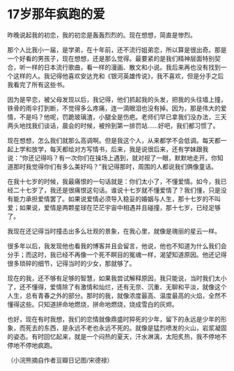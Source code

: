 # 17岁那年疯跑的爱

昨晚说起我的初恋，我的初恋是轰轰烈烈的。现在想想，简直是惨烈。 

那个人比我小一届，是学弟，在十年前，还不流行姐弟恋，所以算是很出奇。那是一个好看的男孩子，现在想想，还是那么觉得。最要紧的是我们精神层面特别契合，听一样的日本流行歌曲，看一样的漫画、散文和小说。我后来再也没有找到一个这样的人。我记得他喜欢安达充和《银河英雄传说》，我不喜欢，但是分手之后我看完了所有这些书。 

因为是早恋，被父母发现以后，我记得，他们抓起我的头发，把我的头往墙上撞，铁骨的雨伞打到断，不觉得多么疼痛，连一滴眼泪也没有掉。因为，那是伟大的爱情，不是吗？他呢，罚跪玻璃渣，小腿全是伤疤。老师们早已拿我们没办法，三天两头地找我们谈话，晨会的时候，被拎到第一排罚站……好吧，我们都习惯了。 

现在想想，怎么我们就那么高调啊。但是我这个人，从来都学不会低调。每天都一起上学和放学，每天都给对方写情书，后来，我是说很后来，还有学妹跟我说：“你还记得吗？有一次你们在操场上遇到，就对视了一眼，默默地走开。你知道那时我觉得你们有多么美好吗？”我记得那时，周围的人都说我们俩像童话。 

在我十七岁的时候，我最痛恨的一句话就是：你们太小了，不懂爱情。如今，我已经二十七岁了，我还是很痛恨这句话。谁说十七岁就不懂爱情了？我们懂，只是没有能力承担爱情罢了。如果说爱情必须导入稳妥的婚姻与人生，那十七岁的不叫爱；如果说，爱情是两颗星球在茫茫宇宙中相遇并且碰撞，那十七岁，已经足够了。 

我现在还记得当时撞击出多么壮观的景象，在我心里，就像是瑰丽的星云一样。 

很多年以后，我发现他也看我的博客并且会留言，他说，他也不知道为什么我们会分手；而这时，我已经不再像一个死不瞑目的冤魂一样，渴望知道原因。他还记得很多琐碎的细节，记得当时的少女，那就够了。 

现在的我，还不够有足够的智慧，如果我尝试解释原因，我只能说，当时我们太小了，还不懂得，爱情除了有激情和灿烂，还有无奈、沉重、无聊和平淡，就像这个人生，总有青春之外的部分。那时的我，就像浓度最高、温度最高的火焰，全然不懂得这些。只知道拼命地燃烧，拼命地燃烧，烧成雪白的灰烬。 

也好，现在有时我想，我们的恋情就像鼎盛时猝死的少年，留下的永远是少年的形象，而死去的东西，是永远不老也永远不死的。就像是猛烈喷发的火山，岩浆凝固的姿态。有时回忆起来，就是一个闷热的夏天，汗水淋漓，太阳炙热，我不停地不停地不停地疯跑。 

（小浣熊摘自作者豆瓣日记图/宋德禄）